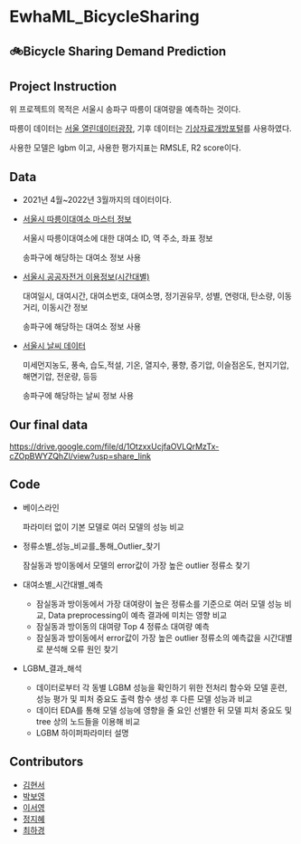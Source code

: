 # EwhaML_BicycleSharing

## 🚲Bicycle Sharing Demand Prediction
## Project Instruction

위 프로젝트의 목적은 서울시 송파구 따릉이 대여량을 예측하는 것이다.

따릉이 데이터는 [서울 열린데이터광장]([https://data.seoul.go.kr/](https://data.seoul.go.kr/)), 기후 데이터는 [기상자료개방포털]([https://data.kma.go.kr/cmmn/main.do](https://data.kma.go.kr/cmmn/main.do))를 사용하였다. 

사용한 모델은 lgbm 이고, 사용한 평가지표는 RMSLE, R2 score이다.


## Data

- 2021년 4월~2022년 3월까지의 데이터이다.

- [서울시 따릉이대여소 마스터 정보](https://data.seoul.go.kr/dataList/OA-21235/S/1/datasetView.do)
    
    서울시 따릉이대여소에 대한 대여소 ID, 역 주소, 좌표 정보
    
    송파구에 해당하는 대여소 정보 사용
    



- [서울시 공공자전거 이용정보(시간대별)](https://data.seoul.go.kr/dataList/OA-15245/S/1/datasetView.do#)
    
    대여일시, 대여시간, 대여소번호, 대여소명, 정기권유무, 성별, 연령대, 탄소량, 이동거리, 이동시간 정보
    
    송파구에 해당하는 대여소 정보 사용
    



- [서울시 날씨 데이터](https://data.kma.go.kr/cmmn/main.do)
    
    미세먼지농도, 풍속, 습도,적설, 기온, 열지수, 풍향, 증기압, 이슬점온도, 현지기압, 해면기압, 전운량, 등등
    
    송파구에 해당하는 날씨 정보 사용


## Our final data
https://drive.google.com/file/d/1OtzxxUcjfaOVLQrMzTx-cZOpBWYZQhZl/view?usp=share_link



## Code
- 베이스라인
    
    파라미터 없이 기본 모델로 여러 모델의 성능 비교
    
- 정류소별_성능_비교를_통해_Outlier_찾기
    
    잠실동과 방이동에서 모델의 error값이 가장 높은 outlier 정류소 찾기
    
- 대여소별_시간대별_예측
    - 잠실동과 방이동에서 가장 대여량이 높은 정류소를 기준으로 여러 모델 성능 비교, Data preprocessing이 예측 결과에 미치는 영향 비교
    - 잠실동과 방이동의 대여량 Top 4 정류소 대여량 예측
    - 잠실동과 방이동에서 error값이 가장 높은 outlier 정류소의 예측값을 시간대별로 분석해 오류 원인 찾기 

- LGBM_결과_해석
    - 데이터로부터 각 동별 LGBM 성능을 확인하기 위한 전처리 함수와 모델 훈련, 성능 평가 및 피처 중요도 출력 함수 생성 후 다른 모델 성능과 비교
    - 데이터 EDA를 통해 모델 성능에 영향을 줄 요인 선별한 뒤 모델 피처 중요도 및 tree 상의 노드들을 이용해 비교
    - LGBM 하이퍼파라미터 설명


## Contributors

- [김현서](https://github.com/Hiseoi)
- [박보영](https://github.com/bboyeong)
- [이서영](https://github.com/seoyoung-e)
- [정지혜](https://github.com/dahlia52)
- [최하경](https://github.com/FleurHwai)

